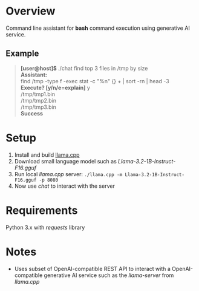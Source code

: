 Overview
========

Command line assistant for **bash** command execution using generative AI service.


Example
-------

>**[user@host]$** ./chat find top 3 files in /tmp by size<br>
**Assistant:**<br>
find /tmp -type f -exec stat -c "%n" {} + | sort -rn | head -3<br>
**Execute? [y/n/e=explain]** y<br>
/tmp/tmp1.bin<br>
/tmp/tmp2.bin<br>
/tmp/tmp3.bin<br>
**Success**<br>


Setup
=====

1. Install and build [llama.cpp](https://github.com/ggml-org/llama.cpp)
2. Download small language model such as *Llama-3.2-1B-Instruct-F16.gguf*
3. Run local *llama.cpp* server: `./llama.cpp -m Llama-3.2-1B-Instruct-F16.gguf -p 8080`
4. Now use *chat* to interact with the server


Requirements
============

Python 3.x with *requests* library


Notes
======
* Uses subset of OpenAI-compatible REST API to interact with a OpenAI-compatible generative AI service such as the *llama-server* from *llama.cpp*

